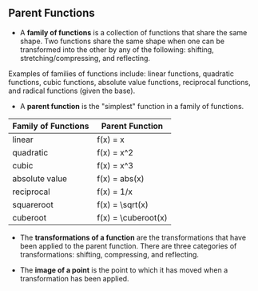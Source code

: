Parent Functions
-------


* A **family of functions** is a collection of functions that share the same shape. Two functions share the same shape when one can be transformed into the other by any of the following: shifting, stretching/compressing, and reflecting.

Examples of families of functions include: linear functions, quadratic functions, cubic functions, absolute value functions, reciprocal functions, and radical functions (given the base).

* A **parent function** is the "simplest" function in a family of functions.

| Family of Functions| Parent Function |
| --- | --- |
| linear | f(x) = x |
| quadratic | f(x) = x^2 |
| cubic | f(x) = x^3 |
| absolute value | f(x) = abs(x) |
| reciprocal | f(x) = 1/x |
| squareroot | f(x) = \sqrt(x) |
| cuberoot | f(x) = \cuberoot(x) |

* The **transformations of a function** are the transformations that have been applied to the parent function. There are three categories of transformations: shifting, compressing, and reflecting.

* The **image of a point** is the point to which it has moved when a transformation has been applied.